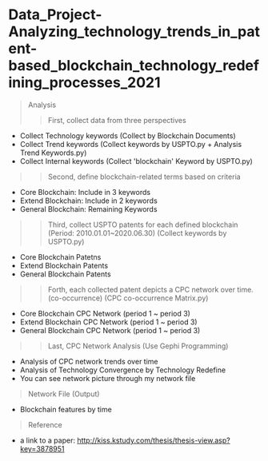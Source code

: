 # Data_Project-Analyzing_technology_trends_in_patent-based_blockchain_technology_redefining_processes_2021
> Analysis <br>
>> First, collect data from three perspectives
- Collect Technology keywords (Collect by Blockchain Documents)
- Collect Trend keywords (Collect keywords by USPTO.py + Analysis Trend Keywords.py)
- Collect Internal keywords (Collect 'blockchain' Keyword by USPTO.py)
>> Second, define blockchain-related terms based on criteria
- Core Blockchain: Include in 3 keywords
- Extend Blockchain: Include in 2 keywords
- General Blockchain: Remaining Keywords
>> Third, collect USPTO patents for each defined blockchain (Period: 2010.01.01~2020.06.30) (Collect keywords by USPTO.py)
- Core Blockchain Patetns
- Extend Blockchain Patents
- General Blockchain Patents
>> Forth, each collected patent depicts a CPC network over time. (co-occurrence) (CPC co-occurrence Matrix.py)
- Core Blockchain CPC Network (period 1 ~ period 3)
- Extend Blockchain CPC Network (period 1 ~ period 3)
- General Blockchain CPC Network (period 1 ~ period 3)
>> Last, CPC Network Analysis (Use Gephi Programming)
- Analysis of CPC network trends over time
- Analysis of Technology Convergence by Technology Redefine
- You can see network picture through my network file
> Network File (Output)
- Blockchain features by time
> Reference
- a link to a paper: http://kiss.kstudy.com/thesis/thesis-view.asp?key=3878951
